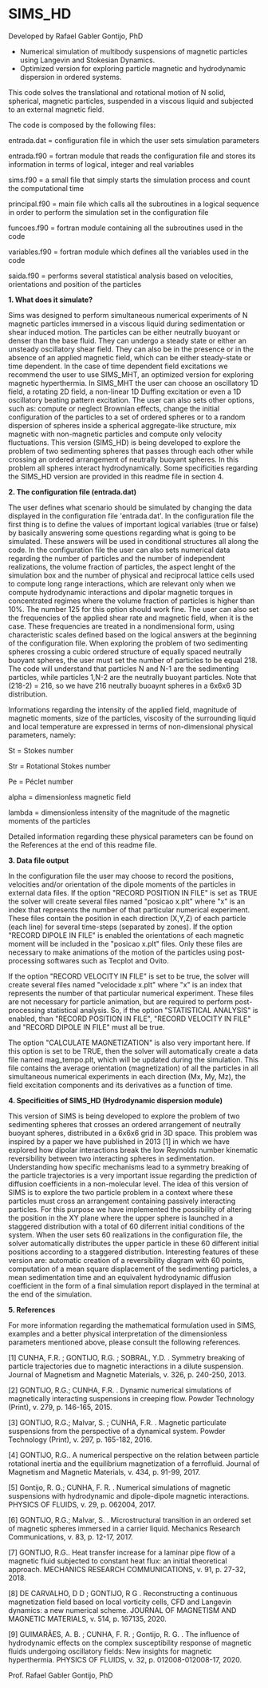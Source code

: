 # SIMS_HD

Developed by Rafael Gabler Gontijo, PhD

- Numerical simulation of multibody suspensions of magnetic particles using Langevin and Stokesian Dynamics. 
- Optimized version for exploring particle magnetic and hydrodynamic dispersion in ordered systems.

This code solves the translational and rotational motion of N solid, spherical, magnetic particles, suspended in a viscous liquid and subjected to an external magnetic field. 

The code is composed by the following files:

entrada.dat = configuration file in which the user sets simulation parameters 

entrada.f90 = fortran module that reads the configuration file and stores its information in terms of logical, integer and real variables

sims.f90 = a small file that simply starts the simulation process and count the computational time

principal.f90 = main file which calls all the subroutines in a logical sequence in order to perform the simulation set in the configuration file

funcoes.f90 = fortran module containing all the subroutines used in the code

variables.f90 = fortran module which defines all the variables used in the code

saida.f90 = performs several statistical analysis based on velocities, orientations and position of the particles

__1. What does it simulate?__

Sims was designed to perform simultaneous numerical experiments of N magnetic particles immersed in a viscous liquid during sedimentation or shear induced motion. The particles can be either neutrally buoyant or denser than the base fluid. They can undergo a steady state or either an unsteady oscillatory shear field. They can also be in the presence or in the absence of an applied magnetic field, which can be either steady-state or time dependent. In the case of time dependent field excitations we recommend the user to use SIMS_MHT, an optimized version for exploring magnetic hyperthermia. In SIMS_MHT the user can choose an oscillatory 1D field, a rotating 2D field, a non-linear 1D Duffing excitation or even a 1D oscillatory beating pattern excitation. The user can also sets other options, such as: compute or neglect Brownian effects, change the initial configuration of the particles to a set of ordered spheres or to a random dispersion of spheres inside a spherical aggregate-like structure, mix magnetic with non-magnetic particles and compute only velocity fluctuations. This version (SIMS_HD) is being developed to explore the problem of two sedimenting spheres that passes through each other while crossing an ordered arrangement of neutrally buoyant spheres. In this problem all spheres interact hydrodynamically. Some specificities regarding the SIMS_HD version are provided in this readme file in section 4.

__2. The configuration file (entrada.dat)__

The user defines what scenario should be simulated by changing the data displayed in the configuration file 'entrada.dat'. In the configuration file the first thing is to define the values of important logical variables (true or false) by basically answering some questions regarding what is going to be simulated. These answers will be used in conditional structures all along the code. In the configuration file the user can also sets numerical data regarding the number of particles and the number of independent realizations, the volume fraction of particles, the aspect lenght of the simulation box and the number of physical and reciprocal lattice cells used to compute long range interactions, which are relevant only when we compute hydrodynamic interactions and dipolar magnetic torques in concentrated regimes where the volume fraction of particles is higher than 10%. The number 125 for this option should work fine. The user can also set the frequencies of the applied shear rate and magnetic field, when it is the case. These frequencies are treated in a nondimensional form, using characteristic scales defined based on the logical answers at the beginning of the configuration file. When exploring the problem of two sedimenting spheres crossing a cubic ordered structure of equally spaced neutrally buoyant spheres, the user must set the number of particles to be equal 218. The code will understand that particles N and N-1 are the sedimenting particles, while particles 1,N-2 are the neutrally buoyant particles. Note that (218-2) = 216, so we have 216 neutrally buoaynt spheres in a 6x6x6 3D distribution. 

Informations regarding the intensity of the applied field, magnitude of magnetic moments, size of the particles, viscosity of the surrounding liquid and local temperature are expressed in terms of non-dimensional physical parameters, namely:

St = Stokes number

Str = Rotational Stokes number

Pe = Péclet number

alpha = dimensionless magnetic field

lambda = dimensionless intensity of the magnitude of the magnetic moments of the particles

Detailed information regarding these physical parameters can be found on the References at the end of this readme file.

__3. Data file output__

In the configuration file the user may choose to record the positions, velocities and/or orientation of the dipole moments of the particles in external data files. If the option "RECORD POSITION IN FILE" is set as TRUE the solver will create several files named "posicao  x.plt" where "x" is an index that represents the number of that particular numerical experiment. These files contain the position in each direction (X,Y,Z) of each particle (each line) for several time-steps (separated by zones). If the option "RECORD DIPOLE IN FILE" is enabled the orientations of each magnetic moment will be included in the "posicao  x.plt" files. Only these files are necessary to make animations of the motion of the particles using post-processing softwares such as Tecplot and Ovito.

If the option "RECORD VELOCITY IN FILE" is set to be true, the solver will create several files named "velocidade  x.plt" where "x" is an index that represents the number of that particular numerical experiment. These files are not necessary for particle animation, but are required to perform post-processing statistical analysis. So, if the option "STATISTICAL ANALYSIS" is enabled, than "RECORD POSITION IN FILE", "RECORD VELOCITY IN FILE" and "RECORD DIPOLE IN FILE" must all be true.

The option "CALCULATE MAGNETIZATION" is also very important here. If this option is set to be TRUE, then the solver will automatically create a data file named mag_tempo.plt, which will be updated during the simulation. This file contains the average orientation (magnetization) of all the particles in all simultaneous numerical experiments in each direction (Mx, My, Mz), the field excitation components and its derivatives as a function of time.

__4. Specificities of SIMS_HD (Hydrodynamic dispersion module)__

This version of SIMS is being developed to explore the problem of two sedimenting spheres that crosses an ordered arrangement of neutrally buoyant spheres, distributed in a 6x6x6 grid in 3D space. This problem was inspired by a paper we have published in 2013 [1] in which we have explored how dipolar interactions break the low Reynolds number kinematic reversibility between two interacting spheres in sedimentation. Understanding how specific mechanisms lead to a symmetry breaking of the particle trajectories is a very important issue regarding the prediction of diffusion coefficients in a non-molecular level. The idea of this version of SIMS is to explore the two particle problem in a context where these particles must cross an arrangement containing passively interacting particles. For this purpose we have implemented the possibility of altering the position in the XY plane where the upper sphere is launched in a staggered distribution with a total of 60 diferrent initial conditions of the system. When the user sets 60 realizations in the configuration file, the solver automatically distributes the upper particle in these 60 different initial positions according to a staggered distribution. Interesting features of these version are: automatic creation of a reversibility diagram with 60 points, computation of a mean square displacement of the sedimenting particles, a mean sedimentation time and an equivalent hydrodynamic diffusion coefficient in the form of a final simulation report displayed in the terminal at the end of the simulation.


__5. References__

For more information regarding the mathematical formulation used in SIMS, examples and a better physical interpretation of the dimensionless parameters mentioned above, please consult the following references.


[1] CUNHA, F.R. ; GONTIJO, R.G. ; SOBRAL, Y.D. . Symmetry breaking of particle trajectories due to magnetic interactions in a dilute suspension. Journal of Magnetism and Magnetic Materials, v. 326, p. 240-250, 2013.

[2] GONTIJO, R.G.; CUNHA, F.R. . Dynamic numerical simulations of magnetically interacting suspensions in creeping flow. Powder Technology (Print), v. 279, p. 146-165, 2015.

[3] GONTIJO, R.G.; Malvar, S. ; CUNHA, F.R. . Magnetic particulate suspensions from the perspective of a dynamical system. Powder Technology (Print), v. 297, p. 165-182, 2016.

[4] GONTIJO, R.G.. A numerical perspective on the relation between particle rotational inertia and the equilibrium magnetization of a ferrofluid. Journal of Magnetism and Magnetic Materials, v. 434, p. 91-99, 2017.

[5] Gontijo, R. G.; CUNHA, F. R. . Numerical simulations of magnetic suspensions with hydrodynamic and dipole-dipole magnetic interactions. PHYSICS OF FLUIDS, v. 29, p. 062004, 2017.

[6] GONTIJO, R.G.; Malvar, S. . Microstructural transition in an ordered set of magnetic spheres immersed in a carrier liquid. Mechanics Research Communications, v. 83, p. 12-17, 2017.

[7] GONTIJO, R.G.. Heat transfer increase for a laminar pipe flow of a magnetic fluid subjected to constant heat flux: an initial theoretical approach. MECHANICS RESEARCH COMMUNICATIONS, v. 91, p. 27-32, 2018.

[8] DE CARVALHO, D D ; GONTIJO, R G . Reconstructing a continuous magnetization field based on local vorticity cells, CFD and Langevin dynamics: a new numerical scheme. JOURNAL OF MAGNETISM AND MAGNETIC MATERIALS, v. 514, p. 167135, 2020.

[9] GUIMARÃES, A. B. ; CUNHA, F. R. ; Gontijo, R. G. . The influence of hydrodynamic effects on the complex susceptibility response of magnetic fluids undergoing oscillatory fields: New insights for magnetic hyperthermia. PHYSICS OF FLUIDS, v. 32, p. 012008-012008-17, 2020.

Prof. Rafael Gabler Gontijo, PhD
